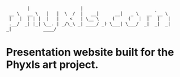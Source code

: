 ```
        |                   |                                  
 __ \   __ \   |   |  \  /  |   __|      __|   _ \   __ `__ \  
 |   |  | | |  |   |    <   | \__ \     (     (   |  |   |   | 
 .__/  _| |_| \__. | _/\_\ _| ____/ _) \___| \___/  _|  _|  _| 
_|            ____/                                            
```

# Presentation website built for the Phyxls art project.

